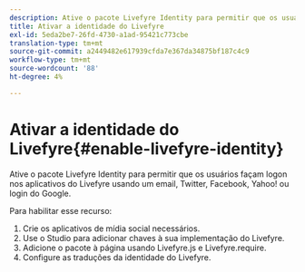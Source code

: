 ```yaml
---
description: Ative o pacote Livefyre Identity para permitir que os usuários façam logon nos aplicativos do Livefyre usando um email, Twitter, Facebook, Yahoo! ou login do Google.
title: Ativar a identidade do Livefyre
exl-id: 5eda2be7-26fd-4730-a1ad-95421c773cbe
translation-type: tm+mt
source-git-commit: a2449482e617939cfda7e367da34875bf187c4c9
workflow-type: tm+mt
source-wordcount: '88'
ht-degree: 4%

---
```


# Ativar a identidade do Livefyre{#enable-livefyre-identity}

Ative o pacote Livefyre Identity para permitir que os usuários façam logon nos aplicativos do Livefyre usando um email, Twitter, Facebook, Yahoo! ou login do Google.

Para habilitar esse recurso:

1. Crie os aplicativos de mídia social necessários.
1. Use o Studio para adicionar chaves à sua implementação do Livefyre.
1. Adicione o pacote à página usando Livefyre.js e Livefyre.require.
1. Configure as traduções da identidade do Livefyre.
